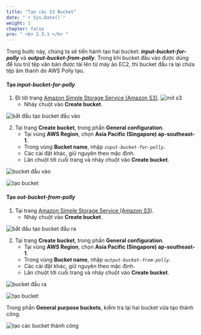 ```yaml
---
title: "Tạo các S3 Bucket"
date: "`r Sys.Date()`"
weight: 1
chapter: false
pre: " <b> 2.3.1 </b> "
---
```


Trong bước này, chúng ta sẽ tiến hành tạo hai bucket: **_input-bucket-for-polly_** và **_output-bucket-from-polly_**. Trong khi bucket đầu vào được dùng để lưu trữ tệp văn bản được tải lên từ máy ảo EC2, thì bucket đầu ra lại chứa tệp âm thanh do AWS Polly tạo.

#### Tạo **_input-bucket-for-polly_**

1. Đi tới trang [Amazon Simple Storage Service (Amazon S3)](https://aws.amazon.com/s3/).
   ![mở s3](/images/create-s3/choose-s3.png)
   - Nháy chuột vào **Create bucket**.

![bắt đầu tạo bucket đầu vào](/images/create-s3/start-create-bucket-1.png)

2. Tại trang **Create bucket**, trong phần **General configuration**.
   - Tại vùng **AWS Region**, chọn **Asia Pacific (Singapore) ap-southeast-1**.
   - Trong vùng **Bucket name**, nhập _`input-bucket-for-polly`_.
   - Các cài đặt khác, giữ nguyên theo mặc định.
   - Lăn chuột tới cuối trang và nháy chuột vào **Create bucket**.

![bucket đầu vào](/images/create-s3/input-bucket.png)

![tạo bucket](/images/create-s3/create-bucket.png)

#### Tạo **_out-bucket-from-polly_**

1. Tại trang [Amazon Simple Storage Service (Amazon S3)](https://aws.amazon.com/s3/).
   - Nháy chuột vào **Create bucket**.

![bắt đầu tạo bucket đầu ra](/images/create-s3/start-create-bucket-2.png)

2. Tại trang **Create bucket**, trong phần **General configuration**.
   - Tại vùng **AWS Region**, chọn **Asia Pacific (Singapore) ap-southeast-1**.
   - Trong vùng **Bucket name**, nhập _`output-bucket-from-polly`_.
   - Các cài đặt khác, giữ nguyên theo mặc định.
   - Lăn chuột tới cuối trang và nháy chuột vào **Create bucket**.

![bucket đầu ra](/images/create-s3/output-bucket.png)

![tạo bucket](/images/create-s3/create-bucket.png)

Trong phần **General purpose buckets**, kiểm tra lại hai bucket vừa tạo thành công.

![tạo các bucket thành công](/images/create-s3/create-buckets-success.png)
